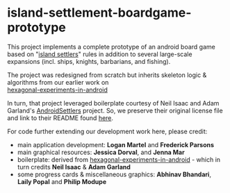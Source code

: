 # island-settlement-boardgame-prototype
This project implements a complete prototype of an android board game based on "[island settlers](https://www.xda-developers.com/island-settlers-board-game-for-android/)" rules
in addition to several large-scale expansions (incl. ships, knights, barbarians, and fishing). 

The project was redesigned from scratch but inherits skeleton logic & algorithms from our earlier work on <br>
[hexagonal-experiments-in-android](https://github.com/martelogan/hexagonal-experiments-in-android/)

In turn, that project leveraged boilerplate courtesy of Neil Isaac and Adam Garland's [AndroidSettlers](https://github.com/neilisaac/AndroidSettlers) project.
So, we preserve their original license file and link to their README found [here](https://github.com/neilisaac/AndroidSettlers).

For code further extending our development work here, please credit:

* main application development: **Logan Martel** and **Frederick Parsons**
* main graphical resources: **Jessica Dorval**, and **Jenna Mar** 
* boilerplate: derived from [hexagonal-experiments-in-android](https://github.com/martelogan/hexagonal-experiments-in-android/) - which in turn credits **Neil Isaac** & **Adam Garland**
* some progress cards & miscellaneous graphics: **Abhinav Bhandari**, **Laily Popal** and **Philip Modupe**
